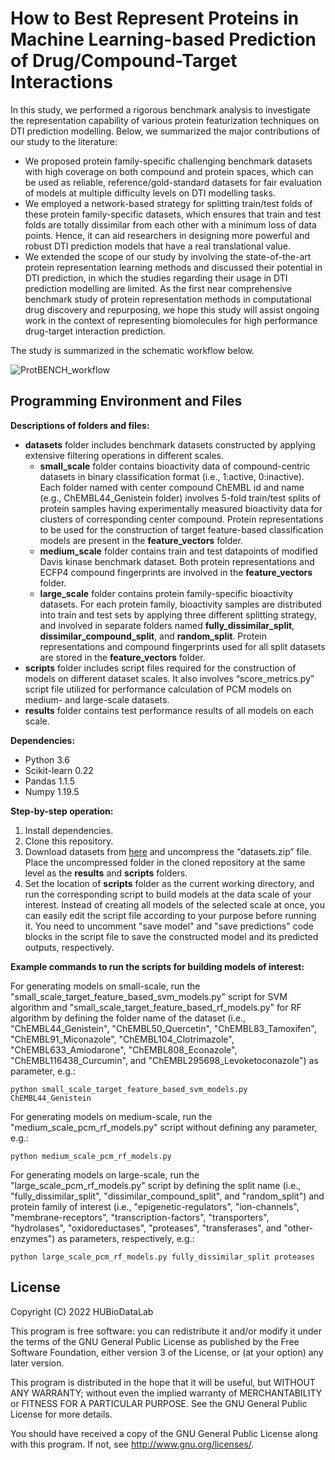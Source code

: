 # How to Best Represent Proteins in Machine Learning-based Prediction of Drug/Compound-Target Interactions
In this study, we performed a rigorous benchmark analysis to investigate the representation capability of various protein featurization techniques on DTI prediction modelling. Below, we summarized the major contributions of our study to the literature:
* We proposed protein family-specific challenging benchmark datasets with high coverage on both compound and protein spaces, which can be used as reliable, reference/gold-standard datasets for fair evaluation of models at multiple difficulty levels on DTI modelling tasks.
* We employed a network-based strategy for splitting train/test folds of these protein family-specific datasets, which ensures that train and test folds are totally dissimilar from each other with a minimum loss of data points. Hence, it can aid researchers in designing more powerful and robust DTI prediction models that have a real translational value.
* We extended the scope of our study by involving the state-of-the-art protein representation learning methods and discussed their potential in DTI prediction, in which the studies regarding their usage in DTI prediction modelling are limited.
As the first near comprehensive benchmark study of protein representation methods in computational drug discovery and repurposing, we hope this study will assist ongoing work in the context of representing biomolecules for high performance drug-target interaction prediction.

The study is summarized in the schematic workflow below.

![ProtBENCH_workflow](https://user-images.githubusercontent.com/13165170/167012580-5cdb1d4f-650f-484b-b34a-b399984d36cd.png)

## Programming Environment and Files
**Descriptions of folders and files:**

*	**datasets** folder includes benchmark datasets constructed by applying extensive filtering operations in different scales.
    * **small_scale** folder contains bioactivity data of compound-centric datasets in binary classification format (i.e., 1:active, 0:inactive). Each folder named with center compound ChEMBL id and name (e.g., ChEMBL44_Genistein folder)  involves 5-fold train/test splits of protein samples having experimentally measured bioactivity data for clusters of corresponding center compound. Protein representations to be used for the construction of target feature-based classification models are present in the **feature_vectors** folder.
    * **medium_scale** folder contains train and test datapoints of modified Davis kinase benchmark dataset. Both protein representations and ECFP4 compound fingerprints are involved in the **feature_vectors** folder.
    * **large_scale** folder contains protein family-specific bioactivity datasets. For each protein family, bioactivity samples are distributed into train and test sets by applying three different splitting strategy, and involved in separate folders named **fully_dissimilar_split**, **dissimilar_compound_split**, and **random_split**. Protein representations and compound fingerprints used for all split datasets are stored in the **feature_vectors** folder.
*	**scripts** folder includes script files required for the construction of models on different dataset scales. It also involves “score_metrics.py” script file utilized for performance calculation of PCM models on medium- and large-scale datasets.
*	**results** folder contains test performance results of all models on each scale. 

**Dependencies:**

* Python 3.6
* Scikit-learn 0.22
* Pandas 1.1.5
* Numpy 1.19.5

**Step-by-step operation:**
1. Install dependencies.
2. Clone this repository.
3. Download datasets from [here](https://drive.google.com/drive/folders/1lID4vX9c4hm7hWTqzsVFj4ZmMvjmL2EN) and uncompress the “datasets.zip” file. Place the uncompressed folder in the cloned repository at the same level as the **results** and **scripts** folders. 
4. Set the location of **scripts** folder as the current working directory, and run the corresponding script to build models at the data scale of your interest. Instead of creating all models of the selected scale at once, you can easily edit the script file according to your purpose before running it. You need to uncomment "save model" and "save predictions" code blocks in the script file to save the constructed model and its predicted outputs, respectively.

**Example commands to run the scripts for building models of interest:**
   
For generating models on small-scale, run the "small_scale_target_feature_based_svm_models.py" script for SVM algorithm and "small_scale_target_feature_based_rf_models.py" for RF algorithm by defining the folder name of the dataset (i.e., "ChEMBL44_Genistein", "ChEMBL50_Quercetin", "ChEMBL83_Tamoxifen", "ChEMBL91_Miconazole", "ChEMBL104_Clotrimazole", "ChEMBL633_Amiodarone", "ChEMBL808_Econazole", "ChEMBL116438_Curcumin", and "ChEMBL295698_Levoketoconazole") as parameter, e.g.:
   
```
python small_scale_target_feature_based_svm_models.py ChEMBL44_Genistein
```
   
For generating models on medium-scale, run the "medium_scale_pcm_rf_models.py" script without defining any parameter, e.g.:
   
```
python medium_scale_pcm_rf_models.py
```
   
For generating models on large-scale, run the "large_scale_pcm_rf_models.py" script by defining the split name (i.e., "fully_dissimilar_split", "dissimilar_compound_split", and "random_split") and protein family of interest (i.e., "epigenetic-regulators", "ion-channels", "membrane-receptors", "transcription-factors", "transporters", "hydrolases", "oxidoreductases", "proteases", "transferases", and "other-enzymes") as parameters, respectively, e.g.:
   
```
python large_scale_pcm_rf_models.py fully_dissimilar_split proteases
```
   
## License

Copyright (C) 2022 HUBioDataLab

This program is free software: you can redistribute it and/or modify it under the terms of the GNU General Public License as published by the Free Software Foundation, either version 3 of the License, or (at your option) any later version.

This program is distributed in the hope that it will be useful, but WITHOUT ANY WARRANTY; without even the implied warranty of MERCHANTABILITY or FITNESS FOR A PARTICULAR PURPOSE. See the GNU General Public License for more details.

You should have received a copy of the GNU General Public License along with this program. If not, see http://www.gnu.org/licenses/.


